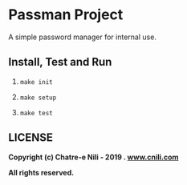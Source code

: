 # Passman Project

A simple password manager for internal use.

## Install, Test and  Run

1. `make init`

2. `make setup`

3. `make test`

## LICENSE

**Copyright (c) Chatre-e Nili - 2019 . www.cnili.com**

**All rights reserved.**
